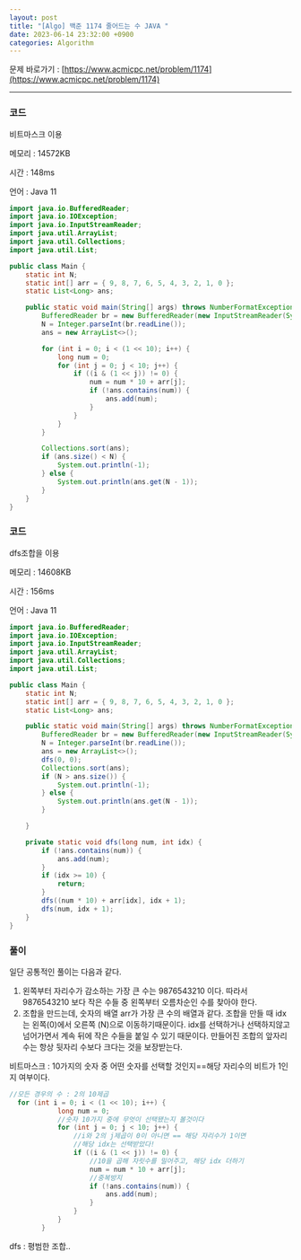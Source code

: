 ```yaml
---
layout: post
title: "[Algo] 백준 1174 줄어드는 수 JAVA "
date: 2023-06-14 23:32:00 +0900
categories: Algorithm
---
```


문제 바로가기 : [https://www.acmicpc.net/problem/1174](https://www.acmicpc.net/problem/1174)

---

### 코드

비트마스크 이용

메모리 : 14572KB

시간 : 148ms

언어 : Java 11

```java
import java.io.BufferedReader;
import java.io.IOException;
import java.io.InputStreamReader;
import java.util.ArrayList;
import java.util.Collections;
import java.util.List;

public class Main {
    static int N;
    static int[] arr = { 9, 8, 7, 6, 5, 4, 3, 2, 1, 0 };
    static List<Long> ans;

    public static void main(String[] args) throws NumberFormatException, IOException {
        BufferedReader br = new BufferedReader(new InputStreamReader(System.in));
        N = Integer.parseInt(br.readLine());
        ans = new ArrayList<>();

        for (int i = 0; i < (1 << 10); i++) {
            long num = 0;
            for (int j = 0; j < 10; j++) {
                if ((i & (1 << j)) != 0) {
                    num = num * 10 + arr[j];
                    if (!ans.contains(num)) {
                        ans.add(num);
                    }
                }
            }
        }

        Collections.sort(ans);
        if (ans.size() < N) {
            System.out.println(-1);
        } else {
            System.out.println(ans.get(N - 1));
        }
    }
}

```

### 코드

dfs조합을 이용

메모리 : 14608KB

시간 : 156ms

언어 : Java 11

```java
import java.io.BufferedReader;
import java.io.IOException;
import java.io.InputStreamReader;
import java.util.ArrayList;
import java.util.Collections;
import java.util.List;

public class Main {
    static int N;
    static int[] arr = { 9, 8, 7, 6, 5, 4, 3, 2, 1, 0 };
    static List<Long> ans;

    public static void main(String[] args) throws NumberFormatException, IOException {
        BufferedReader br = new BufferedReader(new InputStreamReader(System.in));
        N = Integer.parseInt(br.readLine());
        ans = new ArrayList<>();
        dfs(0, 0);
        Collections.sort(ans);
        if (N > ans.size()) {
            System.out.println(-1);
        } else {
            System.out.println(ans.get(N - 1));
        }

    }

    private static void dfs(long num, int idx) {
        if (!ans.contains(num)) {
            ans.add(num);
        }
        if (idx >= 10) {
            return;
        }
        dfs((num * 10) + arr[idx], idx + 1);
        dfs(num, idx + 1);
    }
}

```

### 풀이

일단 공통적인 풀이는 다음과 같다.

1. 왼쪽부터 자리수가 감소하는 가장 큰 수는 9876543210 이다. 따라서 9876543210 보다 작은 수들 중 왼쪽부터 오름차순인 수를 찾아야 한다.
2. 조합을 만드는데, 숫자의 배열 arr가 가장 큰 수의 배열과 같다. 조합을 만들 때 idx는 왼쪽(0)에서 오른쪽 (N)으로 이동하기때문이다. idx를 선택하거나 선택하지않고 넘어가면서 계속 뒤에 작은 수들을 붙일 수 있기 때문이다. 만들어진 조합의 앞자리 수는 항상 뒷자리 수보다 크다는 것을 보장받는다.

비트마스크 : 10가지의 숫자 중 어떤 숫자를 선택할 것인지==해당 자리수의 비트가 1인지 여부이다.

```java
//모든 경우의 수 : 2의 10제곱
  for (int i = 0; i < (1 << 10); i++) {
            long num = 0;
            //숫자 10가지 중에 무엇이 선택됐는지 볼것이다
            for (int j = 0; j < 10; j++) {
                //i와 2의 j제곱이 0이 아니면 == 해당 자리수가 1이면
                //해당 idx는 선택받았다!
                if ((i & (1 << j)) != 0) {
                    //10을 곱해 자릿수를 밀어주고, 해당 idx 더하기
                    num = num * 10 + arr[j];
                    //중복방지
                    if (!ans.contains(num)) {
                        ans.add(num);
                    }
                }
            }
        }
```

dfs : 평범한 조합..
